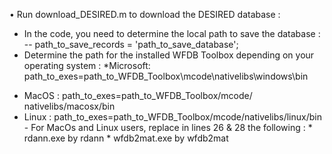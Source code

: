 •	Run download_DESIRED.m to download the DESIRED database :
-	In the code, you need to determine the local path to save the database : 
-- path_to_save_records = 'path_to_save_database';
-   Determine the path for the installed WFDB Toolbox depending on your operating system :
*Microsoft: path_to_exes=path_to_WFDB_Toolbox\mcode\nativelibs\windows\bin
* MacOS : 
path_to_exes=path_to_WFDB_Toolbox/mcode/ nativelibs/macosx/bin
* Linux : 
path_to_exes=path_to_WFDB_Toolbox/mcode/nativelibs/linux/bin
		-     For MacOs and Linux users, replace in lines 26 & 28 the following :
			* rdann.exe by rdann
			* wfdb2mat.exe by wfdb2mat
